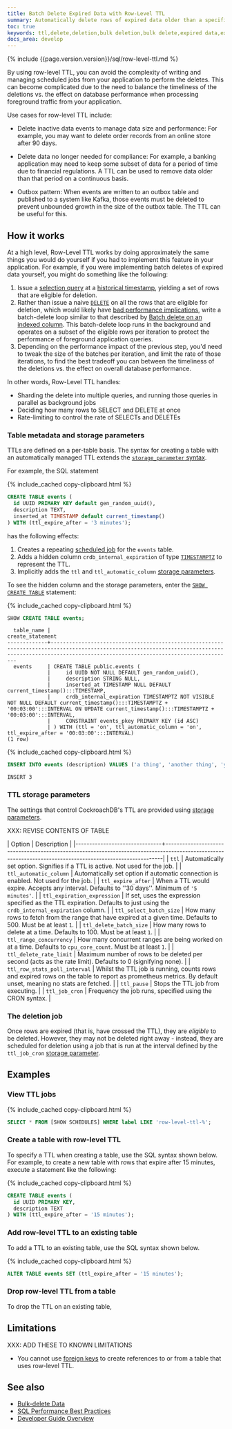 ```yaml
---
title: Batch Delete Expired Data with Row-Level TTL
summary: Automatically delete rows of expired data older than a specified interval.
toc: true
keywords: ttl,delete,deletion,bulk deletion,bulk delete,expired data,expire data,time to live,row-level ttl,row level ttl
docs_area: develop
---
```


{% include {{page.version.version}}/sql/row-level-ttl.md %}

By using row-level TTL, you can avoid the complexity of writing and managing scheduled jobs from your application to perform the deletes. This can become complicated due to the need to balance the timeliness of the deletions vs. the effect on database performance when processing foreground traffic from your application.

Use cases for row-level TTL include:

- Delete inactive data events to manage data size and performance: For example, you may want to delete order records from an online store after 90 days.

- Delete data no longer needed for compliance: For example, a banking application may need to keep some subset of data for a period of time due to financial regulations. A TTL can be used to remove data older than that period on a continuous basis.

- Outbox pattern: When events are written to an outbox table and published to a system like Kafka, those events must be deleted to prevent unbounded growth in the size of the outbox table. The TTL can be useful for this.

## How it works

At a high level, Row-Level TTL works by doing approximately the same things you would do yourself if you had to implement this feature in your application. For example, if you were implementing batch deletes of expired data yourself, you might do something like the following:

1. Issue a [selection query](selection-queries.html) at a [historical timestamp](as-of-system-time.html), yielding a set of rows that are eligible for deletion.
2. Rather than issue a naive [`DELETE`](delete.html) on all the rows that are eligible for deletion, which would likely have [bad performance implications](delete.html#preserving-delete-performance-over-time), write a batch-delete loop similar to that described by [Batch delete on an indexed column](bulk-delete-data.html#batch-delete-on-an-indexed-column). This batch-delete loop runs in the background and operates on a subset of the eligible rows per iteration to protect the performance of foreground application queries.
3. Depending on the performance impact of the previous step, you'd need to tweak the size of the batches per iteration, and limit the rate of those iterations, to find the best tradeoff you can between the timeliness of the deletions vs. the effect on overall database performance.

In other words, Row-Level TTL handles:

- Sharding the delete into multiple queries, and running those queries in parallel as background jobs
- Deciding how many rows to SELECT and DELETE at once
- Rate-limiting to control the rate of SELECTs and DELETEs

### Table metadata and storage parameters

TTLs are defined on a per-table basis. The syntax for creating a table with an automatically managed TTL extends the [`storage_parameter` syntax](sql-grammar.html#opt_with_storage_parameter_list).

For example, the SQL statement

{% include_cached copy-clipboard.html %}
~~~ sql
CREATE TABLE events (
  id UUID PRIMARY KEY default gen_random_uuid(),
  description TEXT,
  inserted_at TIMESTAMP default current_timestamp()
) WITH (ttl_expire_after = '3 minutes');
~~~

has the following effects:

1. Creates a repeating [scheduled job](#view-ttl-jobs) for the `events` table.
2. Adds a hidden column `crdb_internal_expiration` of type [`TIMESTAMPTZ`](timestamp.html) to represent the TTL.
3. Implicitly adds the `ttl` and `ttl_automatic_column` [storage parameters](#ttl-storage-parameters).

To see the hidden column and the storage parameters, enter the [`SHOW CREATE TABLE`](show-create.html) statement:

{% include_cached copy-clipboard.html %}
~~~ sql
SHOW CREATE TABLE events;
~~~

~~~
  table_name |                                                                                           create_statement
-------------+-------------------------------------------------------------------------------------------------------------------------------------------------------------------------------------------------------
  events     | CREATE TABLE public.events (
             |     id UUID NOT NULL DEFAULT gen_random_uuid(),
             |     description STRING NULL,
             |     inserted_at TIMESTAMP NULL DEFAULT current_timestamp():::TIMESTAMP,
             |     crdb_internal_expiration TIMESTAMPTZ NOT VISIBLE NOT NULL DEFAULT current_timestamp():::TIMESTAMPTZ + '00:03:00':::INTERVAL ON UPDATE current_timestamp():::TIMESTAMPTZ + '00:03:00':::INTERVAL,
             |     CONSTRAINT events_pkey PRIMARY KEY (id ASC)
             | ) WITH (ttl = 'on', ttl_automatic_column = 'on', ttl_expire_after = '00:03:00':::INTERVAL)
(1 row)

~~~

{% include_cached copy-clipboard.html %}
~~~ sql
INSERT INTO events (description) VALUES ('a thing', 'another thing', 'yet another thing');
~~~

~~~
INSERT 3
~~~

### TTL storage parameters

The settings that control CockroachDB's TTL are provided using [storage parameters](sql-grammar.html#opt_with_storage_parameter_list).

XXX: REVISE CONTENTS OF TABLE

| Option                        | Description                                                                                                                                               |
|-------------------------------+-----------------------------------------------------------------------------------------------------------------------------------------------------------|
| `ttl`                         | Automatically set option. Signifies if a TTL is active. Not used for the job.                                                                             |
| `ttl_automatic_column`        | Automatically set option if automatic connection is enabled. Not used for the job.                                                                        |
| `ttl_expire_after`            | When a TTL would expire. Accepts any interval. Defaults to ''30 days''. Minimum of `'5 minutes'`.                                                         |
| `ttl_expiration_expression`   | If set, uses the expression specified as the TTL expiration. Defaults to just using the `crdb_internal_expiration` column.                                |
| `ttl_select_batch_size`       | How many rows to fetch from the range that have expired at a given time. Defaults to 500. Must be at least `1`.                                           |
| `ttl_delete_batch_size`       | How many rows to delete at a time. Defaults to 100. Must be at least `1`.                                                                                 |
| `ttl_range_concurrency`       | How many concurrent ranges are being worked on at a time. Defaults to `cpu_core_count`. Must be at least `1`.                                             |
| `ttl_delete_rate_limit`       | Maximum number of rows to be deleted per second (acts as the rate limit). Defaults to 0 (signifying none).                                                |
| `ttl_row_stats_poll_interval` | Whilst the TTL job is running, counts rows and expired rows on the table to report as prometheus metrics. By default unset, meaning no stats are fetched. |
| `ttl_pause`                   | Stops the TTL job from executing.                                                                                                                         |
| `ttl_job_cron`                | Frequency the job runs, specified using the CRON syntax.                                                                                                  |

### The deletion job

Once rows are expired (that is, have crossed the TTL), they are _eligible_ to be deleted. However, they may not be deleted right away - instead, they are scheduled for deletion using a job that is run at the interval defined by the `ttl_job_cron` [storage parameter](#ttl-storage-parameters).

## Examples

### View TTL jobs

{% include_cached copy-clipboard.html %}
~~~ sql
SELECT * FROM [SHOW SCHEDULES] WHERE label LIKE 'row-level-ttl-%';
~~~

### Create a table with row-level TTL

To specify a TTL when creating a table, use the SQL syntax shown below. For example, to create a new table with rows that expire after 15 minutes, execute a statement like the following:

{% include_cached copy-clipboard.html %}
~~~ sql
CREATE TABLE events (
  id UUID PRIMARY KEY,
  description TEXT
) WITH (ttl_expire_after = '15 minutes');
~~~

### Add row-level TTL to an existing table

To add a TTL to an existing table, use the SQL syntax shown below.

{% include_cached copy-clipboard.html %}
~~~ sql
ALTER TABLE events SET (ttl_expire_after = '15 minutes');
~~~

### Drop row-level TTL from a table

To drop the TTL on an existing table, 

## Limitations

XXX: ADD THESE TO KNOWN LIMITATIONS

- You cannot use [foreign keys](foreign-key.html) to create references to or from a table that uses row-level TTL. 

## See also

- [Bulk-delete Data](bulk-delete-data.html)
- [SQL Performance Best Practices](performance-best-practices-overview.html)
- [Developer Guide Overview](developer-guide-overview.html)
